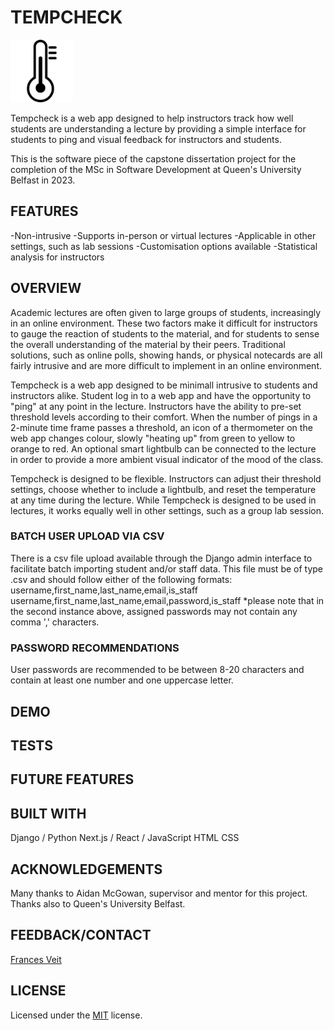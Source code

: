 
<!-- https://docs.github.com/en/get-started/writing-on-github/getting-started-with-writing-and-formatting-on-github/basic-writing-and-formatting-syntax -->

<!-- <style>
.img {
  display:block;
  margin-left: auto;
  margin-right: auto;
}
</style> -->

# TEMPCHECK

<!-- <img class="img" src="http://www.clker.com/cliparts/n/R/U/q/8/1/red-to-green-gradient-thermometer-md.png" alt="Thermometer logo for Tempcheck"/> -->
<img src="tc-frontend/public/images/thermometer.png" alt="Thermometer logo for Tempcheck" width="100"/>

Tempcheck is a web app designed to help instructors track how well students are understanding a lecture by providing a simple interface for students to ping and visual feedback for instructors and students.

This is the software piece of the capstone dissertation project for the completion of the MSc in Software Development at Queen's University Belfast in 2023.

## FEATURES
-Non-intrusive
-Supports in-person or virtual lectures
-Applicable in other settings, such as lab sessions
-Customisation options available
-Statistical analysis for instructors

## OVERVIEW
Academic lectures are often given to large groups of students, increasingly in an online environment. These two factors make it difficult for instructors to gauge the reaction of students to the material, and for students to sense the overall understanding of the material by their peers. Traditional solutions, such as online polls, showing hands, or physical notecards are all fairly intrusive and are more difficult to implement in an online environment.

Tempcheck is a web app designed to be minimall intrusive to students and instructors alike. Student log in to a web app and have the opportunity to "ping" at any point in the lecture. Instructors have the ability to pre-set threshold levels according to their comfort. When the number of pings in a 2-minute time frame passes a threshold, an icon of a thermometer on the web app changes colour, slowly "heating up" from green to yellow to orange to red. An optional smart lightbulb can be connected to the lecture in order to provide a more ambient visual indicator of the mood of the class. 

Tempcheck is designed to be flexible. Instructors can adjust their threshold settings, choose whether to include a lightbulb, and reset the temperature at any time during the lecture. While Tempcheck is designed to be used in lectures, it works equally well in other settings, such as a group lab session.

### BATCH USER UPLOAD VIA CSV
There is a csv file upload available through the Django admin interface to facilitate batch importing student and/or staff data. This file must be of type .csv and should follow either of the following formats:
username,first_name,last_name,email,is_staff
username,first_name,last_name,email,password,is_staff
*please note that in the second instance above, assigned passwords may not contain any comma ',' characters. 

### PASSWORD RECOMMENDATIONS
User passwords are recommended to be between 8-20 characters and contain at least one number and one uppercase letter.

## DEMO
<!-- fv link to video here -->

## TESTS
<!-- fv Provide examples on how to run them here. -->

## FUTURE FEATURES
<!-- fv list improvements here -->

## BUILT WITH
<!-- fv check this with Dan -->
Django / Python
Next.js / React / JavaScript
HTML
CSS

## ACKNOWLEDGEMENTS

Many thanks to Aidan McGowan, supervisor and mentor for this project. Thanks also to Queen's University Belfast.

## FEEDBACK/CONTACT

[Frances Veit](fveit01@qub.ac.uk)

## LICENSE
Licensed under the [MIT](https://github.com/microsoft/vscode/blob/main/LICENSE.txt) license.
